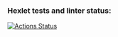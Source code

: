 ### Hexlet tests and linter status:
[![Actions Status](https://github.com/dynamix25/php-project-45/workflows/hexlet-check/badge.svg)](https://github.com/dynamix25/php-project-45/actions)